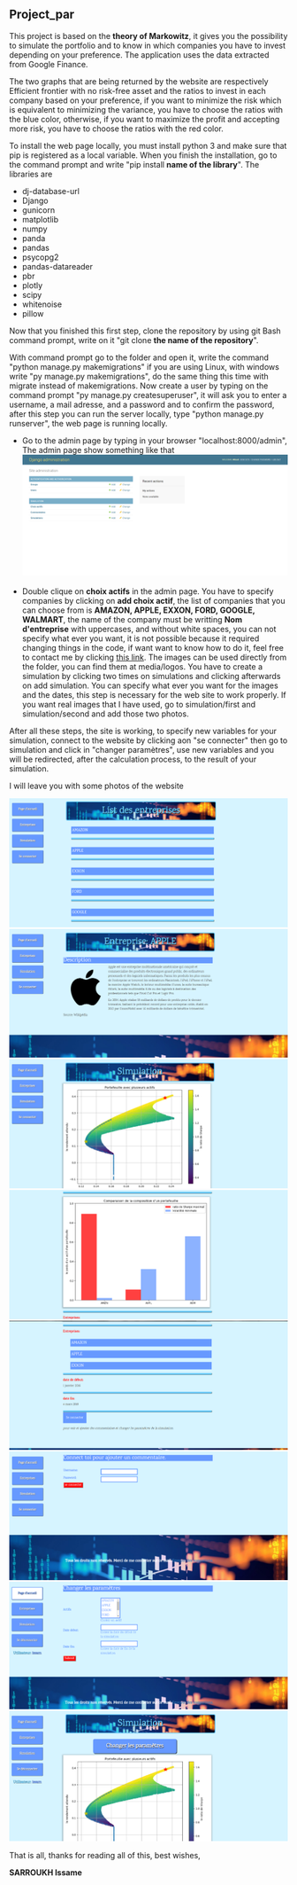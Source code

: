 <h2>Project_par</h2>


  <p>This project is based on the <b>theory of Markowitz</b>, it gives you the possibility to simulate the portfolio and to know in which companies you have to invest depending on your preference. The application uses the data extracted from Google Finance.</p>
  
  <p>
  The two graphs that are being returned by the website are respectively Efficient frontier with no risk-free asset and the ratios to invest in each company based on your preference, if you want to minimize the risk which is equivalent to minimizing the variance, you have to choose the ratios with the blue color, otherwise, if you want to maximize the profit and accepting more risk, you have to choose the ratios with the red color.
  </p>
  
  <p>
  To install the web page locally, you must install python 3 and make sure that pip is registered as a local variable. When you finish the installation, go to the command prompt and write "pip install <b>name of the library</b>". The libraries are 
  </p>

<ul>
  <li>dj-database-url</li>
  <li>Django</li>
  <li>gunicorn</li>
  <li>matplotlib</li>
  <li>numpy</li>
  <li>panda</li>
<li>pandas</li>
  <li>psycopg2</li>
  <li>pandas-datareader</li>
  <li>pbr</li>
<li>plotly</li>
  <li>scipy</li>
  <li>whitenoise</li>
  <li>pillow</li>
</ul>

<p>
 Now that you finished this first step, clone the repository by using git Bash command prompt, write on it "git clone <b>the name of the repository</b>". 
</p>

<p>
  With command prompt go to the folder and open it, write the command "python manage.py makemigrations" if you are using Linux, with windows write "py manage.py makemigrations", do the same thing this time with migrate instead of makemigrations. Now create a user by typing on the command prompt "py manage.py createsuperuser", it will ask you to enter a username, a mail adresse, and a password and to confirm the password, after this step you can run the server locally, type "python manage.py runserver", the web page is running locally.
</p>

<ul>
  <li>Go to the admin page by typing in your browser "localhost:8000/admin", The admin page show something like that <img src="https://github.com/sarrme/par/blob/master/admin%20page.PNG"></img></li>
  <br/>
  <li>Double clique on <b>choix actifs</b> in the admin page. You have to specify companies by clicking on <b>add choix actif</b>, the list of companies that you can choose from is <b>AMAZON, APPLE, EXXON, FORD, GOOGLE, WALMART</b>, the name of the company must be writting <b>Nom d'entreprise</b> with uppercases, and without white spaces, you can not specify what ever you want, it is not possible because it required changing things in the code, if want want to know how to do it, feel free to contact me by clicking <a href="mailto:sarroukh.issame@gmail.com?&subject=Questions&body=Put%20your%20questions%20here">this link</a>. The images can be used directly from the folder, you can find them at media/logos. You have to create a simulation by clicking two times on simulations and clicking afterwards on add simulation. You can specify what ever you want for the images and the dates, this step is necessary for the web site to work properly. If you want real images that I have used, go to simulation/first and simulation/second and add those two photos.</li>
</ul>

<p>After all these steps, the site is working, to specify new variables for your simulation, connect to the website by clicking aon "se connecter" then go to simulation and click in "changer paramètres", use new variables and you will be redirected, after the calculation process, to the result of your simulation.</p>
<p> I will leave you with some photos of the website</p>
<img src="1.PNG"/>
<img src="2.PNG"/>
<img src="3.PNG"/>
<img src="4.PNG"/>
<img src="6.PNG"/>
<img src="7.PNG"/>
<img src="8.PNG"/>
<img src="9.PNG"/>
<p>That is all, thanks for reading all of this, best wishes,</p>
<p><b>SARROUKH Issame</b></p>

